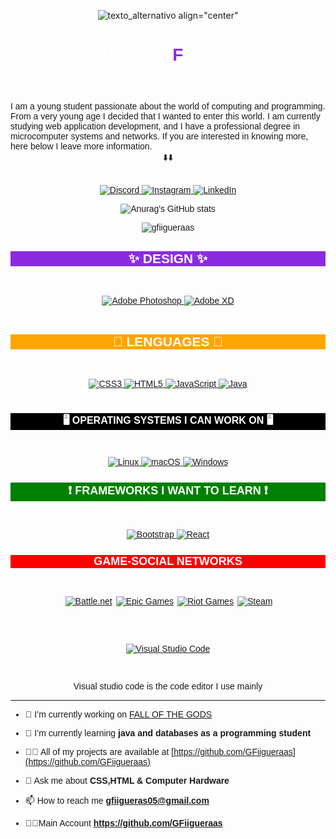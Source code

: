 <div align="center">

![texto_alternativo align="center"](X2Download_app-GF%C2%B4sBOT_Logo_Trailer-_1080p__AdobeExpress.gif)
</div>

<h1 align="center" style="color:white;"><strong><font face="sans-serif">👋Hi!!, i'm G<span style="color:blueviolet;">F</span>igueras👋</font></strong></h1>

<h3 style="color:white;" align="center"><strong><font face="sans-serif">👨‍💻 Whoami</font></strong></h3>
<h><font  face="sans-serif">I am a young student passionate about the world of computing and programming. From a very young age I decided that I wanted to enter this world. I am currently studying web application development, and I have a professional degree in microcomputer systems and networks.
If you are interested in knowing more, here below I leave more information. <br><div align="center">⬇️⬇️</div></h><br>

<div align="center">
<a href="" align>

![Discord](https://img.shields.io/badge/Discord-%237289DA.svg?style=for-the-badge&logo=discord&logoColor=white)
</a>
<a href="https://www.instagram.com/guiillee_.03/">
![Instagram](https://img.shields.io/badge/Instagram-%23E4405F.svg?style=for-the-badge&logo=Instagram&logoColor=white)
</a>
<a href="https://www.linkedin.com/in/guillermo-figueras-b2997a240/">
![LinkedIn](https://img.shields.io/badge/linkedin-%230077B5.svg?style=for-the-badge&logo=linkedin&logoColor=white)
</a>

</div>
<div align="center">

![Anurag's GitHub stats](https://github-readme-stats.vercel.app/api?username=gfigueras03&show_icons=true)
<p align="center"> <img src="https://komarev.com/ghpvc/?username=gfiigueraas&label=Profile%20views&color=0e75b6&style=flat" alt="gfiigueraas" /> </p>
</div>

<div class="list-item" >
<h2 align="center" style="color:white; background-color:blueviolet;"><strong> ✨ DESIGN ✨</strong></h2>
</div>

<br>
<div align="center">
<a  href="https://www.adobe.com/es/products/photoshop/landpb.html?mv=search&mv=search&sdid=LZ32SYVR&ef_id=7233d3034d1218c2f0bdb03d863ea2d4:G:s&s_kwcid=AL!3085!10!79714721920047!79714789232193">

![Adobe Photoshop](https://img.shields.io/badge/adobe%20photoshop-%2331A8FF.svg?style=for-the-badge&logo=adobe%20photoshop&logoColor=white)
</a>
<a href="https://www.adobe.com/es/products/xd.html">
![Adobe XD](https://img.shields.io/badge/Adobe%20XD-470137?style=for-the-badge&logo=Adobe%20XD&logoColor=#FF61F6)
</a>
<br><br>

<div class="list-item">
<h2 style="color:white; background-color:orange"><strong>📄 LENGUAGES 📄</strong></h2></div>
<br>
<a href="https://es.wikipedia.org/wiki/CSS">

![CSS3](https://img.shields.io/badge/css3-%231572B6.svg?style=for-the-badge&logo=css3&logoColor=white)
</a>
<a href="https://es.wikipedia.org/wiki/HTML">
![HTML5](https://img.shields.io/badge/html5-%23E34F26.svg?style=for-the-badge&logo=html5&logoColor=white)
</a>
<a href="https://es.wikipedia.org/wiki/JavaScript">
![JavaScript](https://img.shields.io/badge/javascript-%23323330.svg?style=for-the-badge&logo=javascript&logoColor=%23F7DF1E)
</a>
<a href="https://es.wikipedia.org/wiki/Java_(lenguaje_de_programaci%C3%B3n)">
![Java](https://img.shields.io/badge/java-%23ED8B00.svg?style=for-the-badge&logo=java&logoColor=white)
</a>
<br><br>


<div class="list-item">
<h2 style="color:white; font-size:16px;background-color:black "><strong>🖥️ OPERATING SYSTEMS I CAN WORK ON 🖥️</strong></h2></div>
<br>
<a href="https://es.wikipedia.org/wiki/GNU/Linux">

![Linux](https://img.shields.io/badge/Linux-FCC624?style=for-the-badge&logo=linux&logoColor=black)
</a>
<a href="https://es.wikipedia.org/wiki/Mac_OS">
![macOS](https://img.shields.io/badge/mac%20os-000000?style=for-the-badge&logo=macos&logoColor=F0F0F0)
</a>
<a href="https://es.wikipedia.org/wiki/Microsoft_Windows">
![Windows](https://img.shields.io/badge/Windows-0078D6?style=for-the-badge&logo=windows&logoColor=white)
</a>
<br>

<div class="list-item">
<h2 style="color:white; font-size:18px;background-color:green"><strong>❗ FRAMEWORKS I WANT TO LEARN ❗</strong></h2></div>
<br>
<a href="https://es.wikipedia.org/wiki/Bootstrap_(framework)">

![Bootstrap](https://img.shields.io/badge/bootstrap-%23563D7C.svg?style=for-the-badge&logo=bootstrap&logoColor=white)
</a>
<a href="https://es.wikipedia.org/wiki/React">
![React](https://img.shields.io/badge/react-%2320232a.svg?style=for-the-badge&logo=react&logoColor=%2361DAFB)
</a>
<br>

<div class="list-item">
<h2 style="color:white; font-size:18px;background-color:red"><strong>GAME-SOCIAL NETWORKS</strong></h2></div>
<br>
<div style="display:flex; align-items:center; justify-content:center; gap:3px;">
<a href="https://www.blizzard.com/es-es/">

![Battle.net](https://img.shields.io/badge/battle.net-%2300AEFF.svg?style=for-the-badge&logo=battle.net&logoColor=white)
</a>
<a href="https://www.epicgames.com/site/es-ES/home">

![Epic Games](https://img.shields.io/badge/epicgames-%23313131.svg?style=for-the-badge&logo=epicgames&logoColor=white)
</a>
<a href="https://www.riotgames.com/es">

![Riot Games](https://img.shields.io/badge/riotgames-D32936.svg?style=for-the-badge&logo=riotgames&logoColor=white)
</a>
<a href="https://steamcommunity.com/profiles/76561198340717076/">

![Steam](https://img.shields.io/badge/steam-%23000000.svg?style=for-the-badge&logo=steam&logoColor=white)
</a>

</div>
<br>

<br>
<a href="https://es.wikipedia.org/wiki/Visual_Studio_Code">

![Visual Studio Code](https://img.shields.io/badge/Visual%20Studio%20Code-0078d7.svg?style=for-the-badge&logo=visual-studio-code&logoColor=white)
</a>

<br>

<p>Visual studio code is the code editor I use mainly</p>
<hr>
</div>

- 🔭 I’m currently working on <a href="https://github.com/GY-CODING">FALL OF THE GODS</a>

- 🌱 I’m currently learning **java and databases as a programming student**

- 👨‍💻 All of my projects are available at [https://github.com/GFiigueraas](https://github.com/GFiigueraas)

- 💬 Ask me about **CSS,HTML & Computer Hardware**

- 📫 How to reach me **gfiigueras05@gmail.com**
  
- 👨‍🎓Main Account **https://github.com/GFiigueraas**
</body>
